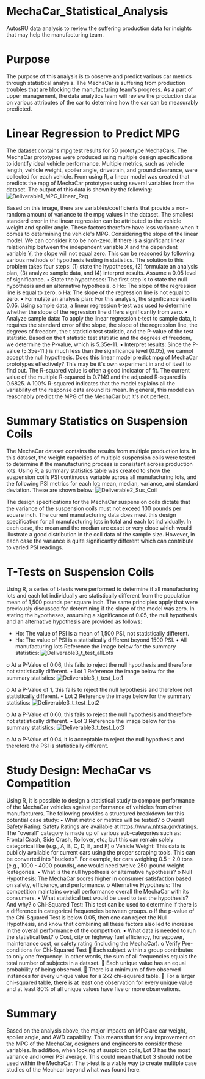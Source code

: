 # MechaCar_Statistical_Analysis

AutosRU data analysis to review the suffering production data for insights that may help the manufacturing team.

# Purpose
The purpose of this analysis is to observe and predict various car metrics through statistical analysis. The MechaCar is suffering from production troubles that are blocking the manufacturing team's progress. As a part of upper management, the data analytics team will review the production data on various attributes of the car to determine how the car can be measurably predicted.

# Linear Regression to Predict MPG
The dataset contains mpg test results for 50 prototype MechaCars. The MechaCar prototypes were produced using multiple design specifications to identify ideal vehicle performance. Multiple metrics, such as vehicle length, vehicle weight, spoiler angle, drivetrain, and ground clearance, were collected for each vehicle. From using R, a linear model was created that predicts the mpg of MechaCar prototypes using several variables from the dataset. The output of this data is shown by the following:
 ![Deliverable1_MPG_Linear_Reg](https://user-images.githubusercontent.com/102339838/179429092-54224704-d8e9-46ff-9a65-bc4a58107b1a.png)

Based on this image, there are variables/coefficients that provide a non-random amount of variance to the mpg values in the dataset. The smallest standard error in the linear regression can be attributed to the vehicle weight and spoiler angle. These factors therefore have less variance when it comes to determining the vehicle's MPG.
Considering the slope of the linear model. We can consider it to be non-zero. If there is a significant linear relationship between the independent variable X and the dependent variable Y, the slope will not equal zero. This can be reasoned by following various methods of hypothesis testing in statistics. The solution to this problem takes four steps: (1) state the hypotheses, (2) formulate an analysis plan, (3) analyze sample data, and (4) interpret results. Assume a 0.05 level of significance.
•	State the hypotheses: The first step is to state the null hypothesis and an alternative hypothesis.
o	Ho: The slope of the regression line is equal to zero.
o	Ha: The slope of the regression line is not equal to zero.
•	Formulate an analysis plan: For this analysis, the significance level is 0.05. Using sample data, a linear regression t-test was used to determine whether the slope of the regression line differs significantly from zero.
•	Analyze sample data: To apply the linear regression t-test to sample data, it requires the standard error of the slope, the slope of the regression line, the degrees of freedom, the t statistic test statistic, and the P-value of the test statistic. Based on the t statistic test statistic and the degrees of freedom, we determine the P-value, which is 5.35e-11.
•	Interpret results: Since the P-value (5.35e-11.) is much less than the significance level (0.05), we cannot accept the null hypothesis.
Does this linear model predict mpg of MechaCar prototypes effectively? This may be it's own experiment in and of itself to find out. The R-squared value is often a good indicator of fit. The current value of the multiple R-squared is 0.7149 and the adjusted R-squared is 0.6825. A 100% R-squared indicates that the model explains all the variability of the response data around its mean. In general, this model can reasonably predict the MPG of the MechaCar but it's not perfect.

# Summary Statistics on Suspension Coils
The MechaCar dataset contains the results from multiple production lots. In this dataset, the weight capacities of multiple suspension coils were tested to determine if the manufacturing process is consistent across production lots. Using R, a summary statistics table was created to show the suspension coil’s PSI continuous variable across all manufacturing lots, and the following PSI metrics for each lot: mean, median, variance, and standard deviation. These are shown below:
 ![Deliverable2_Sus_Coil](https://user-images.githubusercontent.com/102339838/179429146-407c744b-1bae-4dfb-bd33-5d4bc8c17328.png)

The design specifications for the MechaCar suspension coils dictate that the variance of the suspension coils must not exceed 100 pounds per square inch. The current manufacturing data does meet this design specification for all manufacturing lots in total and each lot individually.
In each case, the mean and the median are exact or very close which would illustrate a good distribution in the coil data of the sample size. However, in each case the variance is quite significantly different which can contribute to varied PSI readings.
# T-Tests on Suspension Coils
Using R, a series of t-tests were performed to determine if all manufacturing lots and each lot individually are statistically different from the population mean of 1,500 pounds per square inch. The same principles apply that were previously discussed for determining if the slope of the model was zero.
In stating the hypotheses, assuming a significance of 0.05, the null hypothesis and an alternative hypothesis are provided as follows:
- Ho: The value of PSI is a mean of 1,500 PSI, not statistically different.
- Ha: The value of PSI is a statistically different beyond 1500 PSI.
•	All manufacturing lots
Reference the image below for the summary statistics:
![Deliverable3_t_test_allLots](https://user-images.githubusercontent.com/102339838/179429198-05f44695-24c8-4c11-bfde-aeb8b03dccae.png)

o	At a P-Value of 0.06, this fails to reject the null hypothesis and therefore not statistically different.
•	Lot 1
Reference the image below for the summary statistics:
![Deliverable3_t_test_Lot1](https://user-images.githubusercontent.com/102339838/179429222-e3b08db2-b07d-476d-806c-a838e7dc0223.png)

o	At a P-Value of 1, this fails to reject the null hypothesis and therefore not statistically different.
•	Lot 2
Reference the image below for the summary statistics:
![Deliverable3_t_test_Lot2](https://user-images.githubusercontent.com/102339838/179429236-8b895c55-385c-426b-bc45-5bd6a01933bc.png)

o	At a P-Value of 0.60, this fails to reject the null hypothesis and therefore not statistically different.
•	Lot 3
Reference the image below for the summary statistics:
![Deliverable3_t_test_Lot3](https://user-images.githubusercontent.com/102339838/179429239-e00e8950-168e-4ed9-b45f-de352b6340cc.png)

o	At a P-Value of 0.04, it is acceptable to reject the null hypothesis and therefore the PSI is statistically different.
# Study Design: MechaCar vs Competition
Using R, it is possible to design a statistical study to compare performance of the MechaCar vehicles against performance of vehicles from other manufacturers.
The following provides a structured breakdown for this potential case study:
•	What metric or metrics will be tested?
o	Overall Safety Rating: Safety Ratings are available at https://www.nhtsa.gov/ratings. The "overall" category is made up of various sub-categories such as: Frontal Crash, Side Crash, Rollover, etc.; but this can remain solely categorical like (e.g., A, B, C, D, E, and F)
o	Vehicle Weight: This data is publicly available for current cars using the proper scraping tools. This can be converted into "buckets". For example, for cars weighing 0.5 - 2.0 tons (e.g., 1000 - 4000 pounds), one would need twelve 250-pound weight ‘categories.
•	What is the null hypothesis or alternative hypothesis?
o	Null Hypothesis: The MechaCar scores higher in consumer satisfaction based on safety, efficiency, and performance.
o	Alternative Hypothesis: The competition maintains overall performance overall the MechaCar with its consumers.
•	What statistical test would be used to test the hypothesis? And why?
o	Chi-Squared Test: This test can be used to determine if there is a difference in categorical frequencies between groups.
o	If the p-value of the Chi-Squared Test is below 0.05, then one can reject the Null Hypothesis, and know that combining all these factors also led to increase in the overall performance of the competition.
•	What data is needed to run the statistical test?
o	Cost, city or highway fuel efficiency, horsepower, maintenance cost, or safety rating (including the MechaCar).
o	Verify Pre-conditions for Chi-Squared Test
	Each subject within a group contributes to only one frequency. In other words, the sum of all frequencies equals the total number of subjects in a dataset.
	Each unique value has an equal probability of being observed.
	There is a minimum of five observed instances for every unique value for a 2x2 chi-squared table.
	For a larger chi-squared table, there is at least one observation for every unique value and at least 80% of all unique values have five or more observations.
# Summary
Based on the analysis above, the major impacts on MPG are car weight, spoiler angle, and AWD capability. This means that for any improvement on the MPG of the MechaCar, designers and engineers to consider these variables. In addition, when looking at suspicion coils, Lot 3 has the most variance and lower PSI average. This could mean that Lot 3 should not be used within the MechaCar. The t-test is a viable way to create multiple case studies of the Mechcar beyond what was found here.
